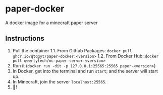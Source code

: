 # paper-docker
A docker image for a minecraft paper server
## Instructions
1. Pull the container
   1.1. From Github Packages: ``docker pull ghcr.io/qtqgyt/paper-docker:<version>``
   1.2. From Docker Hub: ``docker pull qwertytech/mc-paper-server:<version>``
2. Run it (``docker run -dit -p 127.0.0.1:25565:25565 paper-<version>``)
3. In Docker, get into the terminal and run ``start``; and the server will start up.
4. In Minecraft, join the server ``localhost:25565``.
5. 👋!
